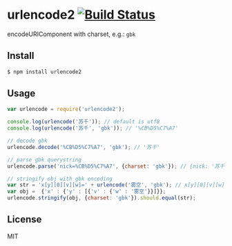 urlencode2 [![Build Status](https://travis-ci.org/alsotang/urlencode.svg)](https://travis-ci.org/alsotang/urlencode)
=======

encodeURIComponent with charset, e.g.: `gbk`

## Install

```bash
$ npm install urlencode2
```

## Usage

```js
var urlencode = require('urlencode2');

console.log(urlencode('苏千')); // default is utf8
console.log(urlencode('苏千', 'gbk')); // '%CB%D5%C7%A7'

// decode gbk
urlencode.decode('%CB%D5%C7%A7', 'gbk'); // '苏千'

// parse gbk querystring
urlencode.parse('nick=%CB%D5%C7%A7', {charset: 'gbk'}); // {nick: '苏千'}

// stringify obj with gbk encoding
var str = 'x[y][0][v][w]=' + urlencode('雾空', 'gbk'); // x[y][0][v][w]=%CE%ED%BF%D5
var obj =  {'x' : {'y' : [{'v' : {'w' : '雾空'}}]}};
urlencode.stringify(obj, {charset: 'gbk'}).should.equal(str);

```

## License

MIT
